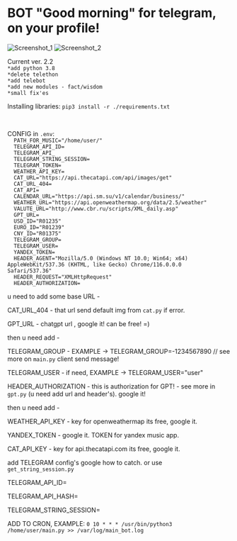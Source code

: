 # BOT "Good morning" for telegram, on your profile!
![Screenshot_1](https://user-images.githubusercontent.com/12657938/235433999-d8163841-6a49-49e1-a67c-31f1a71cb5d5.png)
![Screenshot_2](https://user-images.githubusercontent.com/12657938/235433924-9e9af9e4-521d-4e42-bb51-96fc7ff224a4.png)

<p>Current ver. 2.2
<code>
*add python 3.8
*delete telethon
*add telebot
*add new modules - fact/wisdom
*small fix'es
</code>
</p>
<p>Installing libraries:
<code>pip3 install -r ./requirements.txt</code>
</p>
<br>
<p>CONFIG in <code>.env</code>:
<code>
  PATH_FOR_MUSIC="/home/user/" 
  TELEGRAM_API_ID=
  TELEGRAM_API_
  TELEGRAM_STRING_SESSION=
  TELEGRAM_TOKEN=
  WEATHER_API_KEY=
  CAT_URL="https://api.thecatapi.com/api/images/get"
  CAT_URL_404=
  CAT_API=
  CALENDAR_URL="https://api.sm.su/v1/calendar/business/"
  WEATHER_URL="https://api.openweathermap.org/data/2.5/weather"
  VALUTE_URL="http://www.cbr.ru/scripts/XML_daily.asp"
  GPT_URL=
  USD_ID="R01235"
  EURO_ID="R01239"
  CNY_ID="R01375"
  TELEGRAM_GROUP=
  TELEGRAM_USER=
  YANDEX_TOKEN=
  HEADER_AGENT="Mozilla/5.0 (Windows NT 10.0; Win64; x64) AppleWebKit/537.36 (KHTML, like Gecko) Chrome/116.0.0.0  Safari/537.36"
  HEADER_REQUEST="XMLHttpRequest"
  HEADER_AUTHORIZATION=
</code>
</p>
<p>
u need to add some base URL -
</p>
<p>
CAT_URL_404 - that url send default img from <code>cat.py</code> if error.
</p>
<p>
GPT_URL - chatgpt url , google it! can be free! =)</text>
</p>
<p>then u need add - 
</p>
<p>
TELEGRAM_GROUP - EXAMPLE -> TELEGRAM_GROUP=-1234567890  // see more on <code>main.py</code> client send message!
</p>
<p>
TELEGRAM_USER - if need, EXAMPLE -> TELEGRAM_USER="user"
</p>
<p>
HEADER_AUTHORIZATION - this is authorization for GPT! - see more in <code>gpt.py</code> (u need add url and header's). google it!
</p>
<p>then u need add -</p>
<p>
WEATHER_API_KEY - key for openweathermap its free, google it.
</p>
<p>
YANDEX_TOKEN - google it. TOKEN for yandex music app.
</p>
<p>
CAT_API_KEY - key for api.thecatapi.com its free, google it.
</p>
<p>
add TELEGRAM config's google how to catch. or use <code>get_string_session.py</code>
</p>
<p>
TELEGRAM_API_ID=
</p>
<p>
TELEGRAM_API_HASH=
</p>
<p>
TELEGRAM_STRING_SESSION=
</p>
<p>ADD TO CRON, EXAMPLE:
<code>0 10 * * * /usr/bin/python3 /home/user/main.py >> /var/log/main_bot.log</code>
</p>